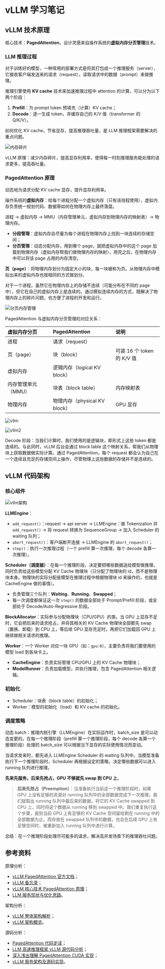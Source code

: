 # vLLM 学习笔记

## vLLM 技术原理

核心技术：**PagedAttention**，设计灵感来自操作系统的**虚拟内存分页管理**技术。

### LLM 推理过程

对于训练好的模型，一种常用的部署方式是将其打包成一个推理服务（server），它接收客户端发送来的请求（request），读取请求中的数据（prompt）来做推理。

推理引擎使用 **KV cache** 技术来加速推理过程中 attention 的计算，可以分为以下两个阶段：

1. **Prefill**：为 prompt token 预填充（计算）KV cache；
2. **Decode**：逐一生成 token，并缓存自己的 K/V 值（transformer 的 Q/K/V）。

如何优化 KV cache，节省显存，提高推理吞吐量，是 LLM 推理框架需要解决的重点问题。

![内存碎片](./images/iShot_2024-10-28_14.59.13.png)

vLLM 原理：减少内存碎片，提高显存利用率，使得每一时刻推理服务能处理的请求更多，提高吞吐量。

### PagedAttention 原理

动态地为请求分配 KV cache 显存，提升显存利用率。

操作系统的**虚拟内存**：给每个进程分配一个虚拟内存（只有该线程使用），虚拟内存负责统一规划代码、数据等如何在物理内存上最终落盘。

进程 -> 虚拟内存 -> MMU（内存管理单元，虚拟内存到物理内存的映射表）-> 物理内存。

- **分段管理**：虚拟内存会尽量为每个进程在物理内存上找到一块连续的存储空间；
- **分页管理**：动态分配内存，用到哪个 page，就把虚拟内存中的这个 page 加载到物理内存（虚拟内存帮我们做物理内存的映射），用完之后，在物理内存中可以将该 page 占用的内存清空。

**页（page）**：将物理内存划分为固定大小的块，每一块被称为页。从物理内存中模拟出来的虚拟内存也按相同的方式做划分。

对于一个进程，虽然它在物理内存上的存储不连续（可能分布在不同的 page 中），但它在自己的虚拟内存上是连续的。通过模拟连续内存的方式，既解决了物理内存上的碎片问题，也方便了进程的开发和运行。

![分页内存管理](./images/iShot_2024-10-28_15.02.24.png)

PagedAttention 与虚拟内存分页管理的对应关系：

|    虚拟内存分页     |        PagedAttention         |            说明            |
| :------------------ | :---------------------------- | :------------------------- |
| 进程                | 请求（request）               |                            |
| 页（page）          | 块（block）                   | 可装 16 个 token 的 K/V 值 |
| 虚拟内存            | 逻辑内存（logical KV block）  |                            |
| 内存管理单元（MMU） | 块表（block table）           | 内存映射表                 |
| 物理内存            | 物理内存（physical KV block） | GPU 显存                   |

![vllm](./images/iShot_2024-10-28_15.02.58.png)

![vllm2](./images/iShot_2024-10-28_15.03.26.png)

Decode 阶段：当我们计算时，我们使用的是逻辑块，即形式上这些 token 都是连续的。与此同时，vLLM 后台会通过 block table 这个映射关系，帮我们从物理块上获取数据做实际计算。通过 PagedAttention，每个 request 都会认为自己在一个连续且充足的存储空间上操作，尽管物理上这些数据的存储并不是连续的。

## vLLM 代码架构

### 核心组件

![vllm架构](./images/Snipaste_2024-10-28_23-01-37.png)

**LLMEngine**：

- `add_request()`：request -> api server -> LLMEngine：做 Tokenization 并 `add_request()` -> 将 request 转换为 SequenceGroup -> 加入 Scheduler 的 waiting 队列；
- `abort_request()`：客户端断开连接 -> LLMEngine 的 `abort_request()`；
- `step()`：执行一次推理过程（一个 prefill 算一次推理，每个 decode 各算一次推理）。

**Scheduler（调度器）**：在每一个推理阶段，决定要把哪些数据送给模型做推理，同时负责给这些模型分配 KV Cache 物理块（只分配了物理块的 id，而不是物理块本身。物理块的实际分配是模型在推理过程中根据物理块 id 来操作的，也就是 CacheEngine 做的事情）。

- 负责管理三个队列：**Waiting**、**Running**、**Swapped**；
- 每一次调度都保证这一次 `step()` 的数据全部处于 Prompt/Prefill 阶段，或全部处于 Decode/Auto-Regressive 阶段。

**BlockAllocator**：实际参与分配物理块（CPU/GPU）的类。当 GPU 上显存不足时，它会把后来的请求抢占，并将其相关的 KV Cache 物理块全部都先 swap（置换、卸载）到 CPU 上，等后续 GPU 显存充足时，再把它们加载回 GPU 上继续做相关请求的推理。

**Worker**：一个 Worker 对应一块 GPU（如：`gpu:0`），主要负责将我们要使用的模型 load 到各块卡上。

- **CacheEngine**：负责实际管理 CPU/GPU 上的 KV Cache 物理块；
- **ModelRunner**：负责加载模型，并执行推理，包含 PagedAttention 相关逻辑。

### 初始化

- Scheduler：块表（block table）的初始化；
- Worker：模型的初始化（load）和 KV cache 的初始化。

### 调度策略

动态 batch：推理内核引擎（LLMEngine）在实际运作时，batch_size 是可以动态变更的。在每一个推理阶段（prefill 算一个推理阶段，每个 decode 各算一个推理阶段）处理的 batch_size 可以根据当下显存的实际使用情况而变动。

当请求发来时，都先进入 LLMEngine Scheduler 的 waiting 队列中。当模型准备执行下一个推理阶段时，Scheduler 再根据设定的策略，决定哪些数据可以进入 running 队列进行推理。

**先来先服务，后来先抢占，GPU 不够就先 swap 到 CPU 上**。

> **后来先抢占（Preemption）**：当准备执行当前这一个推理阶段时，如果 GPU 上没有足够的资源对 running 队列中的全部数据完成下一次推理，我们就取出 running 队列中最后来的数据，将它的 KV Cache swapped 到 CPU 上，同时将这个数据从 running 移到 swapped 中。我们重复执行这个步骤，直到当前 GPU 上有足够的 KV Cache 空间留给剩在 running 中的全部数据为止。而存放在 swapped 队列中的数据，也会在后续 GPU 上有足够空间时，被重新加入 running 队列中进行计算。

总结：在一个推理阶段处理尽可能多的请求，解决高并发场景下的推理吞吐问题。

## 参考资料

原理分析：

- [<u>vLLM PagedAttention 官方文档</u>](https://docs.vllm.ai/en/stable/dev/kernel/paged_attention.html)；
- [<u>vLLM 备忘录</u>](https://zhuanlan.zhihu.com/p/730817485)；
- [<u>vLLM 核心技术 PagedAttention 原理</u>](https://zhuanlan.zhihu.com/p/691038809)；
- [<u>LLM 服务现状与优化思路</u>](https://zhuanlan.zhihu.com/p/656939628)。

架构分析：

- [<u>vLLM 整体架构解析</u>](https://zhuanlan.zhihu.com/p/691045737)；
- [<u>vLLM 架构概览</u>](https://zhuanlan.zhihu.com/p/681716326)。

源码分析：

- [<u>PagedAttention 代码走读</u>](https://zhuanlan.zhihu.com/p/668736097)；
- [<u>LLM 高速推理框架 vLLM 源代码分析</u>](https://zhuanlan.zhihu.com/p/641999400)；
- [<u>深入浅出理解 PagedAttention CUDA 实现</u>](https://zhuanlan.zhihu.com/p/673284781)；
- [<u>vLLM 服务架构及源码实现</u>](https://zhuanlan.zhihu.com/p/661360117)。
